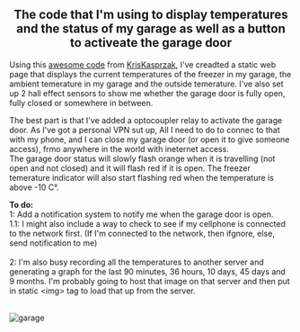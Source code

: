<b><h2><center>The code that I'm using to display temperatures and the status of my  garage as well as a button to activeate the garage door</center></h1></b>

Using this [awesome code](https://github.com/KrisKasprzak/ESP32_WebPage) from [KrisKasprzak](https://github.com/KrisKasprzak), I've creadted a static web page that displays the current temperatures of the freezer in my garage, the ambient temerature in my garage and the outside temerature. I've also set up 2 hall effect sensors to show me whether the  garage door is fully open, fully  closed or somewhere in between.

The best part is that I've added a optocoupler relay to activate the garage door. As I've got a personal VPN sut up, All I need to do to  connec to that with my phone, and I can close my garage door (or open it to give someone access), frmo anywhere in the world with ineternet access.
<br>
The garage door status will slowly flash orange when it is travelling (not open and not closed) and it will flash red if it is open. The freezer temerature indicator will also start flashing red when the temperature is above -10 C°.
<br>

<strong>To do:</strong><br>
1:    Add a notification system to notify me when the garage door is open.<br>
1.1:  I might also include a way to check to see if my cellphone is connected to the network first. (If I'm connected to the network, then ifgnore, else, send notification to me)
<br><br>
2:    I'm  also busy recording all the temperatures to another server and generating a graph for the last 90 minutes, 36 hours, 10 days, 45 days and 9 months. I'm probably going to host that image on that server and then put in static \<img\> tag to load that up from the server.
<br><br>


![garage](https://user-images.githubusercontent.com/19424317/221385717-bb6a6d08-2603-41ee-95e0-7aa49f3024cb.png)
